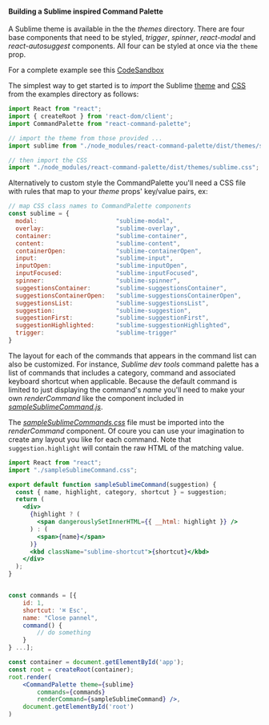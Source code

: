 #### Building a Sublime inspired Command Palette

A Sublime theme is available in the the _themes_ directory. There are four base components that need to be styled, _trigger_, _spinner_,  _react-modal_ and _react-autosuggest_ components. All four can be styled at once via the `theme` prop.

For a complete example see this [CodeSandbox](https://codesandbox.io/s/dzlcn)

The simplest way to get started is to _import_ the Sublime [theme](../themes/sublime-theme.js) and [CSS](../themes/sublime.css) from the examples directory as follows:

```js
import React from "react";
import { createRoot } from 'react-dom/client';
import CommandPalette from "react-command-palette";

// import the theme from those provided ...
import sublime from "./node_modules/react-command-palette/dist/themes/sublime-theme";

// then import the CSS
import "./node_modules/react-command-palette/dist/themes/sublime.css";
```

Alternatively to custom style the CommandPalette you'll need a CSS file with rules that map to your _theme_ props' key/value pairs, ex:

```js
// map CSS class names to CommandPalette components
const sublime = {
  modal:                      "sublime-modal",
  overlay:                    "sublime-overlay",
  container:                  "sublime-container",
  content:                    "sublime-content",
  containerOpen:              "sublime-containerOpen",
  input:                      "sublime-input",
  inputOpen:                  "sublime-inputOpen",
  inputFocused:               "sublime-inputFocused",
  spinner:                    "sublime-spinner",
  suggestionsContainer:       "sublime-suggestionsContainer",
  suggestionsContainerOpen:   "sublime-suggestionsContainerOpen",
  suggestionsList:            "sublime-suggestionsList",
  suggestion:                 "sublime-suggestion",
  suggestionFirst:            "sublime-suggestionFirst",
  suggestionHighlighted:      "sublime-suggestionHighlighted",
  trigger:                    "sublime-trigger"
}
```

The layout for each of the commands that appears in the command list can also be customized. For instance, _Sublime dev tools_ command palette has a list of commands that  includes a category, command and associated keyboard shortcut when applicable. Because the default command is limited to just displaying the command's _name_ you'll need to make your own _renderCommand_ like the component included in [_sampleSublimeCommand.js_](../examples/sampleSublimeCommand.js). 

The [_sampleSublimeCommands.css_](../examples/sampleSublimeCommand.css) file must be imported into the _renderCommand_ component. Of coure you can use your imagination to create any layout you like for each command. Note that `suggestion.highlight` will contain the raw HTML of the matching value.

```jsx
import React from "react";
import "./sampleSublimeCommand.css";

export default function sampleSublimeCommand(suggestion) {
  const { name, highlight, category, shortcut } = suggestion;
  return (
    <div>
      {highlight ? (
        <span dangerouslySetInnerHTML={{ __html: highlight }} />
      ) : (
        <span>{name}</span>
      )}
      <kbd className="sublime-shortcut">{shortcut}</kbd>
    </div>
  );
}


const commands = [{
    id: 1,
    shortcut: '⌘ Esc',
    name: "Close pannel",
    command() {
        // do something
    }
} ...];

const container = document.getElementById('app');
const root = createRoot(container);
root.render(
    <CommandPalette theme={sublime} 
        commands={commands} 
        renderCommand={sampleSublimeCommand} />, 
    document.getElementById('root')
)
```

